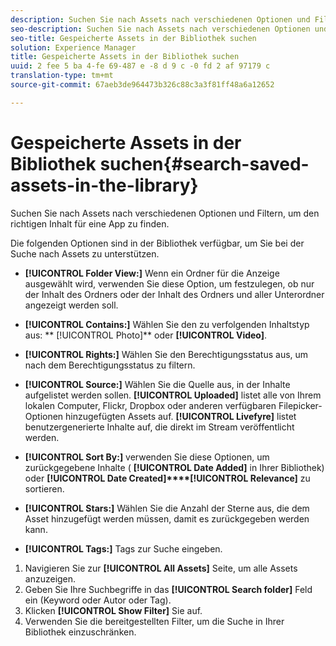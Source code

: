 ```yaml
---
description: Suchen Sie nach Assets nach verschiedenen Optionen und Filtern, um den richtigen Inhalt für eine App zu finden.
seo-description: Suchen Sie nach Assets nach verschiedenen Optionen und Filtern, um den richtigen Inhalt für eine App zu finden.
seo-title: Gespeicherte Assets in der Bibliothek suchen
solution: Experience Manager
title: Gespeicherte Assets in der Bibliothek suchen
uuid: 2 fee 5 ba 4-fe 69-487 e -8 d 9 c -0 fd 2 af 97179 c
translation-type: tm+mt
source-git-commit: 67aeb3de964473b326c88c3a3f81ff48a6a12652

---
```



# Gespeicherte Assets in der Bibliothek suchen{#search-saved-assets-in-the-library}

Suchen Sie nach Assets nach verschiedenen Optionen und Filtern, um den richtigen Inhalt für eine App zu finden.

Die folgenden Optionen sind in der Bibliothek verfügbar, um Sie bei der Suche nach Assets zu unterstützen.

* **[!UICONTROL Folder View:]** Wenn ein Ordner für die Anzeige ausgewählt wird, verwenden Sie diese Option, um festzulegen, ob nur der Inhalt des Ordners oder der Inhalt des Ordners und aller Unterordner angezeigt werden soll.
* **[!UICONTROL Contains:]** Wählen Sie den zu verfolgenden Inhaltstyp aus: ** [!UICONTROL Photo]** oder **[!UICONTROL Video]**.

* **[!UICONTROL Rights:]** Wählen Sie den Berechtigungsstatus aus, um nach dem Berechtigungsstatus zu filtern.
* **[!UICONTROL Source:]** Wählen Sie die Quelle aus, in der Inhalte aufgelistet werden sollen. **[!UICONTROL Uploaded]** listet alle von Ihrem lokalen Computer, Flickr, Dropbox oder anderen verfügbaren Filepicker-Optionen hinzugefügten Assets auf. **[!UICONTROL Livefyre]** listet benutzergenerierte Inhalte auf, die direkt im Stream veröffentlicht werden.

* **[!UICONTROL Sort By:]** verwenden Sie diese Optionen, um zurückgegebene Inhalte ( **[!UICONTROL Date Added]** in Ihrer Bibliothek) oder **[!UICONTROL Date Created]****[!UICONTROL Relevance]** zu sortieren.

* **[!UICONTROL Stars:]** Wählen Sie die Anzahl der Sterne aus, die dem Asset hinzugefügt werden müssen, damit es zurückgegeben werden kann.
* **[!UICONTROL Tags:]** Tags zur Suche eingeben.

1. Navigieren Sie zur **[!UICONTROL All Assets]** Seite, um alle Assets anzuzeigen.
1. Geben Sie Ihre Suchbegriffe in das **[!UICONTROL Search folder]** Feld ein (Keyword oder Autor oder Tag).
1. Klicken **[!UICONTROL Show Filter]** Sie auf.
1. Verwenden Sie die bereitgestellten Filter, um die Suche in Ihrer Bibliothek einzuschränken.
